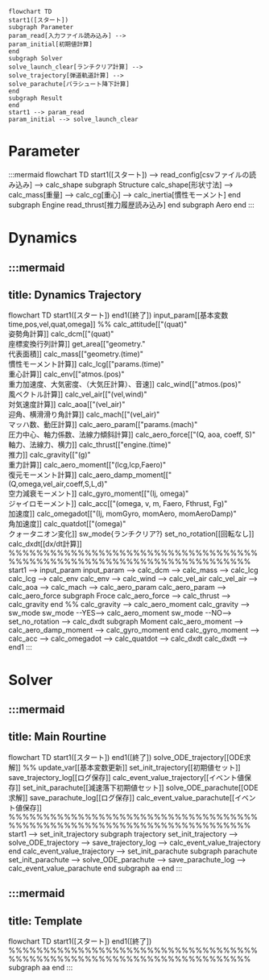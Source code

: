 ```mermaid
flowchart TD
start1([スタート])
subgraph Parameter
param_read[入力ファイル読み込み] -->
param_initial[初期値計算]
end
subgraph Solver
solve_launch_clear[ランチクリア計算] -->
solve_trajectory[弾道軌道計算] -->
solve_parachute[パラシュート降下計算]
end
subgraph Result
end
start1 --> param_read
param_initial --> solve_launch_clear
```

# Parameter
:::mermaid
flowchart TD
start1([スタート]) --> 
read_config[csvファイルの読み込み] --> calc_shape
subgraph Structure
calc_shape[形状寸法] -->
calc_mass[重量] -->
calc_cg[重心] -->
calc_inertia[慣性モーメント]
end
subgraph Engine
read_thrust[推力履歴読み込み]
end
subgraph Aero
end
:::

# Dynamics
:::mermaid
---
title: Dynamics Trajectory
---
flowchart TD
start1([スタート])
end1([終了])
input_param[[基本変数time,pos,vel,quat,omega]]
%% calc_attitude[["(quat)"</br>姿勢角計算]]
calc_dcm[["(quat)"</br>座標変換行列計算]]
get_area[["geometry."</br>代表面積]]
calc_mass[["geometry.(time)"</br>慣性モーメント計算]]
calc_lcg[["params.(time)"</br>重心計算]]
calc_env[["atmos.(pos)"</br>重力加速度、大気密度、（大気圧計算）、音速]]
calc_wind[["atmos.(pos)"</br>風ベクトル計算]]
calc_vel_air[["(vel,wind)"</br>対気速度計算]]
calc_aoa[["(vel_air)"</br>迎角、横滑滑り角計算]]
calc_mach[["(vel_air)"</br>マッハ数、動圧計算]]
calc_aero_param[["params.(mach)"</br>圧力中心、軸力係数、法線力傾斜計算]]
calc_aero_force[["(Q, aoa, coeff, S)"</br>軸力、法線力、横力]]
calc_thrust[["engine.(time)"</br>推力]]
calc_gravity[["(g)"</br>重力計算]]
calc_aero_moment[["(lcg,lcp,Faero)"</br>復元モーメント計算]]
calc_aero_damp_moment[["(Q,omega,vel_air,coeff,S,L,d)"</br>空力減衰モーメント]]
calc_gyro_moment[["(Ij, omega)"</br>ジャイロモーメント]]
calc_acc[["(omega, v, m, Faero, Fthrust, Fg)"</br>加速度]]
calc_omegadot[["(Ij, momGyro, momAero, momAeroDamp)"</br>角加速度]]
calc_quatdot[["(omega)"</br>クォータニオン変化]]
sw_mode{ランチクリア?}
set_no_rotation[[回転なし]]
calc_dxdt[[dx/dt計算]]
%%%%%%%%%%%%%%%%%%%%%%%%%%%%%%%%%%%%%%%%%%%%%%%%%%%%%%%%%%%%%%%%%%%%%%%
start1 --> input_param
input_param --> calc_dcm -->
calc_mass --> calc_lcg
calc_lcg --> calc_env
calc_env --> calc_wind --> calc_vel_air
calc_vel_air --> calc_aoa --> calc_mach --> calc_aero_param
calc_aero_param --> calc_aero_force
subgraph Froce
    calc_aero_force --> calc_thrust --> calc_gravity
end
%% calc_gravity --> calc_aero_moment
calc_gravity --> sw_mode
sw_mode --YES--> calc_aero_moment
sw_mode --NO--> set_no_rotation --> calc_dxdt
subgraph Moment
    calc_aero_moment --> calc_aero_damp_moment --> calc_gyro_moment
end
calc_gyro_moment --> calc_acc --> calc_omegadot --> calc_quatdot --> calc_dxdt
calc_dxdt --> end1
:::

# Solver


:::mermaid
---
title: Main Rourtine
---
flowchart TD
start1([スタート])
end1([終了])
solve_ODE_trajectory[[ODE求解]]
%% update_var[[基本変数更新]]
set_init_trajectory[[初期値セット]]
save_trajectory_log[[ログ保存]]
calc_event_value_trajectory[[イベント値保存]]
set_init_parachute[[減速落下初期値セット]]
solve_ODE_parachute[[ODE求解]]
save_parachute_log[[ログ保存]]
calc_event_value_parachute[[イベント値保存]]
%%%%%%%%%%%%%%%%%%%%%%%%%%%%%%%%%%%%%%%%%%%%%%%%%%%%%%%%%%%%%%%%%%%%%%%
start1 --> set_init_trajectory
subgraph trajectory
set_init_trajectory --> solve_ODE_trajectory --> save_trajectory_log --> calc_event_value_trajectory
end
calc_event_value_trajectory --> set_init_parachute
subgraph parachute
set_init_parachute --> solve_ODE_parachute --> save_parachute_log --> calc_event_value_parachute
end
subgraph aa
end
:::

:::mermaid
---
title: Template
---
flowchart TD
start1([スタート])
end1([終了])
%%%%%%%%%%%%%%%%%%%%%%%%%%%%%%%%%%%%%%%%%%%%%%%%%%%%%%%%%%%%%%%%%%%%%%%
subgraph aa
end
:::